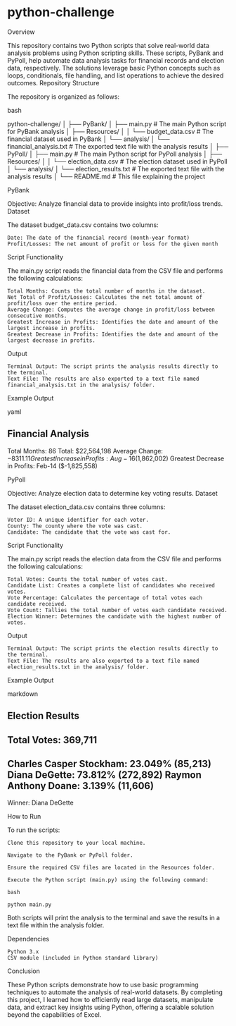 # python-challenge

Overview

This repository contains two Python scripts that solve real-world data analysis problems using Python scripting skills. These scripts, PyBank and PyPoll, help automate data analysis tasks for financial records and election data, respectively. The solutions leverage basic Python concepts such as loops, conditionals, file handling, and list operations to achieve the desired outcomes.
Repository Structure

The repository is organized as follows:

bash

python-challenge/
│
├── PyBank/
│   ├── main.py              # The main Python script for PyBank analysis
│   ├── Resources/
│   │   └── budget_data.csv   # The financial dataset used in PyBank
│   └── analysis/
│       └── financial_analysis.txt  # The exported text file with the analysis results
│
├── PyPoll/
│   ├── main.py              # The main Python script for PyPoll analysis
│   ├── Resources/
│   │   └── election_data.csv # The election dataset used in PyPoll
│   └── analysis/
│       └── election_results.txt   # The exported text file with the analysis results
│
└── README.md                # This file explaining the project

PyBank

Objective: Analyze financial data to provide insights into profit/loss trends.
Dataset

The dataset budget_data.csv contains two columns:

    Date: The date of the financial record (month-year format)
    Profit/Losses: The net amount of profit or loss for the given month

Script Functionality

The main.py script reads the financial data from the CSV file and performs the following calculations:

    Total Months: Counts the total number of months in the dataset.
    Net Total of Profit/Losses: Calculates the net total amount of profit/loss over the entire period.
    Average Change: Computes the average change in profit/loss between consecutive months.
    Greatest Increase in Profits: Identifies the date and amount of the largest increase in profits.
    Greatest Decrease in Profits: Identifies the date and amount of the largest decrease in profits.

Output

    Terminal Output: The script prints the analysis results directly to the terminal.
    Text File: The results are also exported to a text file named financial_analysis.txt in the analysis/ folder.

Example Output

yaml

Financial Analysis
----------------------------
Total Months: 86
Total: $22,564,198
Average Change: $-8311.11
Greatest Increase in Profits: Aug-16 ($1,862,002)
Greatest Decrease in Profits: Feb-14 ($-1,825,558)

PyPoll

Objective: Analyze election data to determine key voting results.
Dataset

The dataset election_data.csv contains three columns:

    Voter ID: A unique identifier for each voter.
    County: The county where the vote was cast.
    Candidate: The candidate that the vote was cast for.

Script Functionality

The main.py script reads the election data from the CSV file and performs the following calculations:

    Total Votes: Counts the total number of votes cast.
    Candidate List: Creates a complete list of candidates who received votes.
    Vote Percentage: Calculates the percentage of total votes each candidate received.
    Vote Count: Tallies the total number of votes each candidate received.
    Election Winner: Determines the candidate with the highest number of votes.

Output

    Terminal Output: The script prints the election results directly to the terminal.
    Text File: The results are also exported to a text file named election_results.txt in the analysis/ folder.

Example Output

markdown

Election Results
-------------------------
Total Votes: 369,711
-------------------------
Charles Casper Stockham: 23.049% (85,213)
Diana DeGette: 73.812% (272,892)
Raymon Anthony Doane: 3.139% (11,606)
-------------------------
Winner: Diana DeGette

How to Run

To run the scripts:

    Clone this repository to your local machine.

    Navigate to the PyBank or PyPoll folder.

    Ensure the required CSV files are located in the Resources folder.

    Execute the Python script (main.py) using the following command:

    bash

    python main.py

Both scripts will print the analysis to the terminal and save the results in a text file within the analysis folder.

Dependencies

    Python 3.x
    CSV module (included in Python standard library)

Conclusion

These Python scripts demonstrate how to use basic programming techniques to automate the analysis of real-world datasets. By completing this project, I learned how to efficiently read large datasets, manipulate data, and extract key insights using Python, offering a scalable solution beyond the capabilities of Excel.
